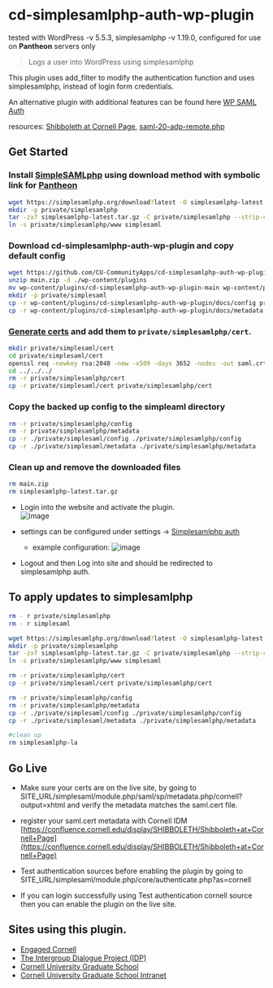 # cd-simplesamlphp-auth-wp-plugin

tested with WordPress -v 5.5.3, simplesamlphp -v 1.19.0, configured for use on <b>Pantheon</b> servers only
>Logs a user into WordPress using simplesamlphp

This plugin uses add_filter to modify the authentication function and uses simplesamlphp, instead of login form credentials.

An alternative plugin with additional features can be found here [WP SAML Auth](https://github.com/pantheon-systems/wp-saml-auth)

resources: [Shibboleth at Cornell Page](https://confluence.cornell.edu/display/SHIBBOLETH/Shibboleth+at+Cornell+Page), [saml-20-adp-remote.php](https://confluence.cornell.edu/pages/viewpage.action?pageId=333373586&preview=%2F333373586%2F335416853%2Fsaml20-idp-remote.php)

## Get Started

### Install [SimpleSAMLphp](https://simplesamlphp.org/)  using download method with symbolic link for [Pantheon](https://pantheon.io/docs/shibboleth-sso)

```bash
wget https://simplesamlphp.org/download?latest -O simplesamlphp-latest.tar.gz
mkdir -p private/simplesamlphp
tar -zxf simplesamlphp-latest.tar.gz -C private/simplesamlphp --strip-components 1
ln -s private/simplesamlphp/www simplesaml
```
### Download cd-simplesamlphp-auth-wp-plugin and copy default config

```bash
wget https://github.com/CU-CommunityApps/cd-simplesamlphp-auth-wp-plugin/archive/main.zip
unzip main.zip -d ./wp-content/plugins
mv wp-content/plugins/cd-simplesamlphp-auth-wp-plugin-main wp-content/plugins/cd-simplesamlphp-auth-wp-plugin
mkdir -p private/simplesaml
cp -r wp-content/plugins/cd-simplesamlphp-auth-wp-plugin/docs/config private/simplesaml
cp -r wp-content/plugins/cd-simplesamlphp-auth-wp-plugin/docs/metadata private/simplesaml
```

### [Generate certs](https://simplesamlphp.org/docs/stable/simplesamlphp-sp#section_1_1) and add them to `private/simplesamlphp/cert`.

```bash
mkdir private/simplesaml/cert
cd private/simplesaml/cert
openssl req -newkey rsa:2048 -new -x509 -days 3652 -nodes -out saml.crt -keyout saml.pem
cd ../../../
rm -r private/simplesamlphp/cert
cp -r private/simplesaml/cert private/simplesamlphp/cert
```

### Copy the backed up config to the simpleaml directory

```bash
rm -r private/simplesamlphp/config
rm -r private/simplesamlphp/metadata
cp -r ./private/simplesaml/config ./private/simplesamlphp/config
cp -r ./private/simplesaml/metadata ./private/simplesamlphp/metadata
```

### Clean up and remove the downloaded files

```bash
rm main.zip
rm simplesamlphp-latest.tar.gz
```

- Login into the website and activate the plugin.<br/>
    ![image](https://user-images.githubusercontent.com/4685094/98468714-c4ceaa00-21a9-11eb-9d46-ddc9e057b275.png)

- settings can be configured under settings -> [Simplesamlphp auth](/wp-admin/options-general.php?page=cd-simplesamlphp-auth-wp-plugin)

  - example configuration: ![image](https://user-images.githubusercontent.com/4685094/114222538-ba713180-993c-11eb-9291-243f16fc83cb.png)

- Logout and then Log into site and should be redirected to simplesamlphp auth.

## To apply updates to simplesamlphp

```bash
rm - r private/simplesamlphp
rm - r simplesaml

wget https://simplesamlphp.org/download?latest -O simplesamlphp-latest.tar.gz
mkdir -p private/simplesamlphp
tar -zxf simplesamlphp-latest.tar.gz -C private/simplesamlphp --strip-components 1
ln -s private/simplesamlphp/www simplesaml

rm -r private/simplesamlphp/cert
cp -r private/simplesaml/cert private/simplesamlphp/cert

rm -r private/simplesamlphp/config
rm -r private/simplesamlphp/metadata
cp -r ./private/simplesaml/config ./private/simplesamlphp/config
cp -r ./private/simplesaml/metadata ./private/simplesamlphp/metadata

#clean up
rm simplesamlphp-la
```

## Go Live

- Make sure your certs are on the live site, by going to SITE_URL/simplesaml/module.php/saml/sp/metadata.php/cornell?output=xhtml and verify the metadata matches the saml.cert file.

- register your saml.cert metadata with Cornell IDM [https://confluence.cornell.edu/display/SHIBBOLETH/Shibboleth+at+Cornell+Page](https://confluence.cornell.edu/display/SHIBBOLETH/Shibboleth+at+Cornell+Page)

- Test authentication sources before enabling the plugin by going to SITE_URL/simplesaml/module.php/core/authenticate.php?as=cornell

- If you can login successfully using Test authentication cornell source then you can enable the plugin on the live site.

## Sites using this plugin.

- [Engaged Cornell](https://oei.cornell.edu/)
- [The Intergroup Dialogue Project (IDP)](https://idp.cornell.edu/)
- [Cornell University Graduate School](https://gradschool.cornell.edu/)
- [Cornell University Graduate School Intranet](https://intranet.gradschool.cornell.edu/)
